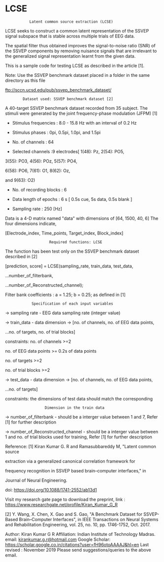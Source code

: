 # LCSE
               Latent common source extraction (LCSE)
LCSE seeks to construct a common latent representation of the SSVEP signal
subspace that is stable across multiple trials of EEG data.

The spatial filter thus obtained improves the signal-to-noise ratio (SNR)
of the SSVEP components by removing nuisance signals that are irrelevant
to the generalized signal representation learnt from the given data.

This is a sample code for testing LCSE as described in the article [1].

Note: Use the SSVEP benchmark dataset placed in a folder in the same directory as this file

ftp://sccn.ucsd.edu/pub/ssvep_benchmark_dataset/


            Dataset used: SSVEP benchmark dataset [2]
            
A 40-target SSVEP benchmark dataset recorded from 35 subject. The stimuli
were generated by the joint frequency-phase modulation (JFPM) [1]

- Stimulus frequencies    : 8.0 - 15.8 Hz with an interval of 0.2 Hz
     
- Stimulus phases         : 0pi, 0.5pi, 1.0pi, and 1.5pi
     
- No. of channels         : 64
     
- Selected channels       :9 electrodes[ 1(48): Pz, 2(54): PO5,
     
 3(55):  PO3, 4(56): POz, 5(57): PO4,
                                  
6(58): PO6, 7(61): O1, 8(62): Oz,
                                  
and 9(63): O2)
                                  
- No. of recording blocks : 6
     
- Data length of epochs   : 6 s [ 0.5s cue, 5s data, 0.5s blank ]
     
- Sampling rate           : 250 [Hz]

Data is a 4-D matrix named "data" with dimensions of [64, 1500, 40, 6]
The four dimensions indicate,

[Electrode_index, Time_points, Target_index, Block_index]
         
                        Required functions: LCSE
                        
The function has been test only on the SSVEP benchmark dataset described in [2]

 [prediction, score] = LCSE(sampling_rate, train_data, test_data, 
 
...number_of_filterbank, 
                            
...number_of_Reconstructed_channel);
 
 Filter bank coefficients : a = 1.25; b = 0.25;  as defined in [1]
 
                Specification of each input variables
 
 -> sampling rate - EEG data sampling rate (integer value) 
 
 -> train_data - data dimension -> [no. of channels, no. of EEG data points, 
 
...no. of targets, no. of trial blocks]
                                   
constraints: no. of channels >=2
    
no. of EEG data points >= 0.2s of data points
                 
no. of targets  >=2
                 
no. of trial blocks >=2
 
 -> test_data - data dimension -> [no. of channels, no. of EEG data points, 
 
 ...no. of targets]
                                   
constraints: the dimensions of test data should match the corresponding 
    
                      Dimension in the train data
 
 -> number_of_filterbank - should be a interger value between 1 and 7,
    Refer [1] for further description
 
 -> number_of_Reconstructed_channel - should be a interger value between 1 
    and no. of trial blocks used for training, Refer [1] for further description
 
 Reference:
   [1] Kiran Kumar G. R and Ramasubbareddy M, "Latent common source
   
extraction via a generalized canonical correlation framework for
       
 frequency recognition in SSVEP based brain–computer interfaces," in
 
Journal of Neural Engineering.
       
 doi: https://doi.org/10.1088/1741-2552/ab13d1
 
   Visit my research gate page to download the preprint,
       link : https://www.researchgate.net/profile/Kiran_Kumar_G_R
 
   [2] Y. Wang, X. Chen, X. Gao and S. Gao, "A Benchmark Dataset for
       SSVEP-Based Brain–Computer Interfaces", in IEEE Transactions on
       Neural Systems and Rehabilitation Engineering,
       vol. 25, no. 10, pp. 1746-1752, Oct. 2017.
       
 Author: Kiran Kumar G R
 Affiliation: Indian Institute of Technology Madras.
 email: kirankumar.g.r@hotmail.com
 Google Scholar: https://scholar.google.co.in/citations?user=fH96otoAAAAJ&hl=en
 Last revised : November 2019
 Please send suggestions/queries to the above email.
